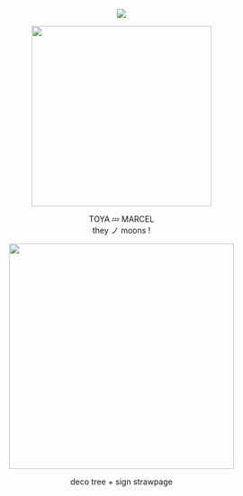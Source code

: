 <p align="center"> <img src="https://komarev.com/ghpvc/?username=aoyagiis&label=☆彡&style=plastic&color=204cc4" </p>

<p align="center"> <img src="https://i.postimg.cc/SR0STfjm/mako.png" width="320" </p> 

 <p align="center"> TOYA 💤 MARCEL <br> they ノ moons !

 <p align="center"> <img src="https://i.postimg.cc/15BSwQ0m/femtoya.png" width="400" </p>

 <div align="center">

deco tree + sign strawpage
